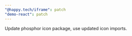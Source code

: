 ```yaml
---
"@happy.tech/iframe": patch
"demo-react": patch
---
```


Update phosphor icon package, use updated icon imports.
